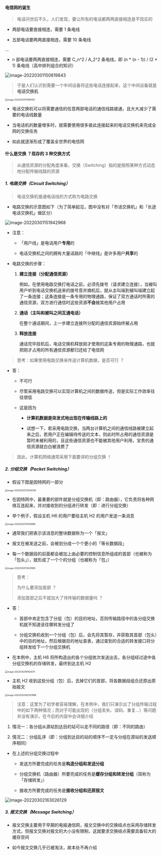 #### 电信网的诞生

> 电话问世后不久，人们发现，要让所有的电话都两两直接相连是不现实的

- 两部电话要直接相连，需要 1 条电线

- 五部电话要两两直接相连，需要 10 条电线

...

- n 部电话要两两直接相连，需要 C_n^2 / A_2^2 条电线，即 (n * (n - 1)) / (2 * 1) 条电线（高中排列组合的知识）

![image-20220301150819843](https://gitee.com/pj-l/imgs-1/raw/master/image-20220301150819843.png)

> 于是人们认识到需要一个中间设备将这些电话连接起来，这个中间设备就是**电话交换机**

<img src="https://gitee.com/pj-l/imgs-1/raw/master/image-20220301151056150.png" alt="image-20220301151056150" style="zoom: 50%;" />

- 电话交换机可以将需要通信的任意两部电话的通信线路接通，且大大减少了需要的电话线数量

- 当电话机的数量增多时，就需要使用很多彼此连接起来的电话交换机来完成全网的交换任务

- 如此就逐渐形成了覆盖全世界的电信网

#### 什么是交换 ？现存的 3 种交换方式

> 从通信资源的分配角度来看，交换（Switching）指的是按照某种方式动态地分配传输线路的资源

##### 1. 电路交换（Circuit Switching）

> 电话交换机接通电话线的方式称为电路交换

- 电路交换的示意图如下（为了简单起见，图中没有对「市话交换机」和「长途电话交换机」做区分）

![image-20220301151942968](https://gitee.com/pj-l/imgs-1/raw/master/image-20220301151942968.png)

- 注意：

	- 「用户线」是电话用户**专用**的

	- 电话交换机之间的拥有大量话路的「中继线」是许多用户**共享**的

- 电路交换的步骤：

	1. **建立连接（分配通信资源）**
		
		例如，在使用电路交换打电话之前，必须先拨号（请求建立连接），当被叫用户听到电话交换机送来的拨号音并摘机后，就从主叫端到被叫端建立起了一条连接；这条连接是一条专用的物理通路，保证了双方通话时所需的通信资源，双方进行通信时这些资源**不会**被其他用户占用

	2. **通话（主叫和被叫之间互通电话）**

		在整个通话期间，上一步建立连接所分配的通信资源始终被占用

	3. **释放连接**

		通话完毕挂机后，电话交换机释放刚才使用的这条专用的物理通路，也就把刚才占用的所有通信资源都归还给了电信网

> 思考：如果使用电路交换来传送计算机数据，是否可行 ？

- 答：
  - 不可行

  - 尽管采用电路交换可以实现计算机之间的数据传送，但是实际工作效率往往很低

  - 这是因为

    - **计算机数据是突发式地出现在传输线路上的**

    - 试想一下，若采用电路交换，当两台计算机之间的通信线路被建立起来之后，若用户正在编辑待传送的文本，则此时所占用的通信资源是暂时未被利用的，且这些通信资源也不能被其他用户利用，宝贵的通信资源就白白被浪费了


> 因此，计算机网络通常采用下面要讲的分组交换 ！

##### 2. 分组交换（Packet Switching）

- 假设下图是因特网的一部分

<img src="https://gitee.com/pj-l/imgs-1/raw/master/image-20220302112544339.png" alt="image-20220302112544339" style="zoom:50%;" />

- 在因特网中，最重要的部件就是分组交换机（即：路由器），它负责将各种网络互连起来，并对接收到的分组进行转发（即：进行分组交换）

- 举个例子，假设主机 H6 的用户要给主机 H2 的用户发送一条消息

<img src="https://gitee.com/pj-l/imgs-1/raw/master/image-20220302114126969.png" alt="image-20220302114126969" style="zoom: 50%;" />

- 通常我们把表示该消息的整块数据称为一个「报文」

- 报文在被发送之前，会被划分成一个个更小的「等长数据段」

- 每一个数据段的前面都会被加上由必要的控制信息所组成的首部（也被称为「包头」），就形成了一个个的分组（也被称为「包」）

<img src="https://gitee.com/pj-l/imgs-1/raw/master/image-20220302114431665.png" alt="image-20220302114431665" style="zoom: 50%;" />	

> 思考：
> 
> 为什么要添加首部 ？
> 	
> 添加首部之后不就加大了待传输的数据量吗 ？

- 答：

	- 首部中肯定包含了分组（包）的目的地址，否则传输路径中的各分组交换机就不知道该往哪转发分组了

	- 分组交换机收到一个分组（包）后，会先将其暂存，并获取其首部（包头）中的目的地址，然后根据目的地址查表，通过查到的合适的转发接口将分组转发给下一个分组交换机

- 在本例中，主机 H6 将所构造出的各个分组依次发送出去，各分组经过途中各分组交换机的存储转发，最终到达主机 H2

<img src="https://gitee.com/pj-l/imgs-1/raw/master/image-20220302161924311.png" alt="image-20220302161924311" style="zoom: 50%;" />

- 主机 H2 收到这些分组（包）后，去掉它们的首部，将各数据段组合还原出原始报文

<img src="https://gitee.com/pj-l/imgs-1/raw/master/image-20220302162547966.png" alt="image-20220302162547966" style="zoom: 50%;" />

> 注意：这里为了初学者容易理解，在本例中，我们只演示出了分组传输过程中的如下两种情况；而对于可能出现的（分组丢失、误码、重复...）等问题并没有演示，在今后的内容中会详细介绍

1. 情况一：各分组从源站到达目的站可以走不同的路径（即：不同的路由）

2. 情况二：分组乱序（即：分组到达目的站的顺序不一定与分组在源站的发送顺序相同）

- 在上述的分组交换过程中

	- 发送方所要完成的任务是**构造分组和发送分组**

	- 分组交换机（路由器）所要完成的任务是**缓存分组和转发分组**（简称为「存储转发」）

	- 接收方所要完成的任务是**接收分组和还原报文**

![image-20220302163026129](https://gitee.com/pj-l/imgs-1/raw/master/image-20220302163026129.png)

##### 3. 报文交换（Message Switching）

- 报文交换主要用于早期的电报通信网，报文交换中的交换结点也采用存储转发方式，但报文交换对报文的大小没有限制，这就要求交换结点需要具备较大的缓存空间

- 如今报文交换几乎已被淘汰，故本处不再介绍
